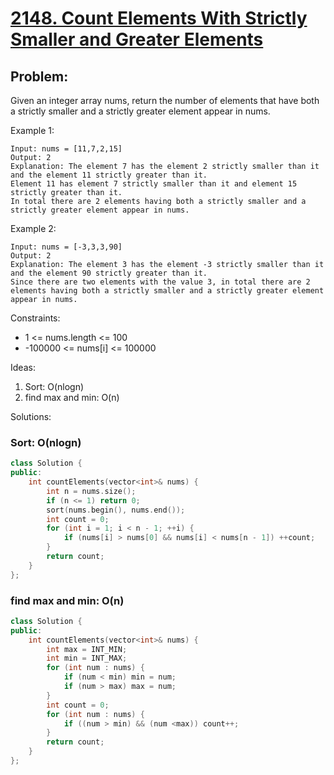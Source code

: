# [2148. Count Elements With Strictly Smaller and Greater Elements](https://leetcode.com/problems/count-elements-with-strictly-smaller-and-greater-elements/)


## Problem:

Given an integer array nums, return the number of elements that have both a strictly smaller and a strictly greater element appear in nums.

Example 1:

```
Input: nums = [11,7,2,15]
Output: 2
Explanation: The element 7 has the element 2 strictly smaller than it and the element 11 strictly greater than it.
Element 11 has element 7 strictly smaller than it and element 15 strictly greater than it.
In total there are 2 elements having both a strictly smaller and a strictly greater element appear in nums.
```

Example 2:

```
Input: nums = [-3,3,3,90]
Output: 2
Explanation: The element 3 has the element -3 strictly smaller than it and the element 90 strictly greater than it.
Since there are two elements with the value 3, in total there are 2 elements having both a strictly smaller and a strictly greater element appear in nums.
```

Constraints:

- 1 <= nums.length <= 100
- -100000 <= nums[i] <= 100000

Ideas:

1. Sort: O(nlogn)
2. find max and min: O(n)

Solutions:

### Sort: O(nlogn)

```cpp
class Solution {
public:
    int countElements(vector<int>& nums) {
        int n = nums.size();
        if (n <= 1) return 0;
        sort(nums.begin(), nums.end());
        int count = 0;
        for (int i = 1; i < n - 1; ++i) {
            if (nums[i] > nums[0] && nums[i] < nums[n - 1]) ++count;
        }
        return count;
    }
};
```

### find max and min: O(n)

```cpp
class Solution {
public:
    int countElements(vector<int>& nums) {
        int max = INT_MIN;
        int min = INT_MAX;
        for (int num : nums) {
            if (num < min) min = num;
            if (num > max) max = num;
        }
        int count = 0;
        for (int num : nums) {
            if ((num > min) && (num <max)) count++;
        }
        return count;
    }
};
```



